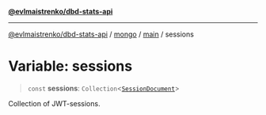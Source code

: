 [**@evlmaistrenko/dbd-stats-api**](../../../../../README.md)

---

[@evlmaistrenko/dbd-stats-api](../../../../../README.md) / [mongo](../../../README.md) / [main](../README.md) / sessions

# Variable: sessions

> `const` **sessions**: `Collection`\<[`SessionDocument`](../type-aliases/SessionDocument.md)\>

Collection of JWT-sessions.
